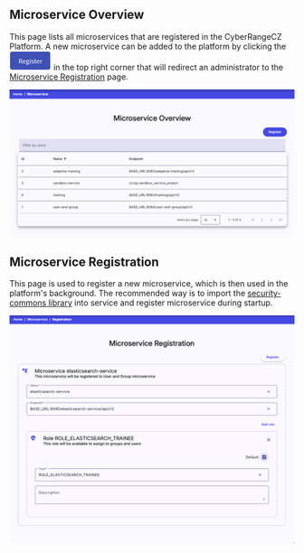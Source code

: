 ## Microservice Overview
This page lists all microservices that are registered in the CyberRangeCZ Platform. A new microservice can be added to the platform by clicking the ![register-button](../../img/buttons/register-button.png) in the top right corner that will redirect an administrator to the [Microservice Registration](#microservice-registration) page.

![microservice-page](../../img/user-guide-basic/administration-agenda/microservices/microservice-overview.png)

## Microservice Registration
This page is used to register a new microservice, which is then used in the platform's background. The recommended way is to import the [security-commons library](https://github.com/cyberrangecz/backend-security-commons) into service and register microservice during startup.

![microservice-page](../../img/user-guide-basic/administration-agenda/microservices/microservice-registration.png)
